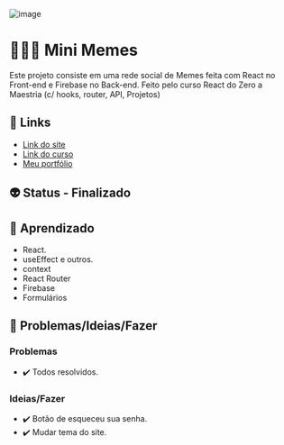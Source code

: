 ![image](https://user-images.githubusercontent.com/88604193/228046324-876d2ae6-3730-4967-bf3a-22a16709058a.png)
<h1>👩🏽‍💻 Mini Memes</h1>
<p>Este projeto consiste em uma rede social de Memes feita com React no Front-end e Firebase no Back-end. Feito pelo curso React do Zero a Maestria (c/ hooks, router, API, Projetos)</p>
<h2>🎯 Links</h2>
<ul>
  <li>
    <a href="https://nossarede.netlify.app" target="_blank">Link do site</a>
  </li>
  <li>
    <a href="https://www.udemy.com/share/106ezS3@yy2hCdMUGz87RDoySH2BOS60Gpa2vkXQG_MzO4gK9McxYY7vSD-YYgJI9B09QaITqw==/" target="_blank">Link do curso</a>
  </li>
  <li>
    <a href="https://sabrinaalvesbrito.com.br" target="_blank">Meu portfólio</a>
  </li>
</ul>
<h2>👽 Status - Finalizado</h2>
<h2>🧐 Aprendizado</h2>
<ul>
  <li>React.</li>
  <li>useEffect e outros.</li>
  <li>context</li>
  <li>React Router</li>
  <li>Firebase</li>
  <li>Formulários</li>
</ul>
<h2>👀 Problemas/Ideias/Fazer</h2>
<h3>Problemas</h3>
<ul>
  <li>✔️ Todos resolvidos.</li>
</ul>
<h3>Ideias/Fazer</h3>
<ul>
  <li>✔️ Botão de esqueceu sua senha.</li>
  <li>✔️ Mudar tema do site.</li>
</ul>
<!-- ❌ ✔️ 🕐 -->
